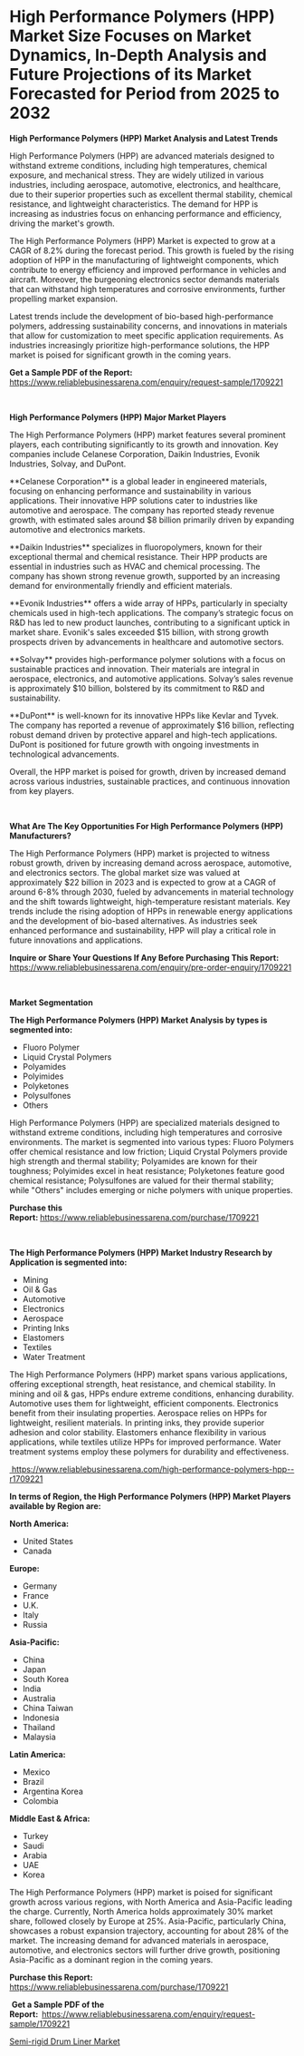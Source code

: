 <p><h1>High Performance Polymers (HPP) Market Size Focuses on Market Dynamics, In-Depth Analysis and Future Projections of its Market Forecasted for Period from 2025 to 2032</h1></p><p><strong>High Performance Polymers (HPP) Market Analysis and Latest Trends</strong></p>
<p><p>High Performance Polymers (HPP) are advanced materials designed to withstand extreme conditions, including high temperatures, chemical exposure, and mechanical stress. They are widely utilized in various industries, including aerospace, automotive, electronics, and healthcare, due to their superior properties such as excellent thermal stability, chemical resistance, and lightweight characteristics. The demand for HPP is increasing as industries focus on enhancing performance and efficiency, driving the market's growth.</p><p>The High Performance Polymers (HPP) Market is expected to grow at a CAGR of 8.2% during the forecast period. This growth is fueled by the rising adoption of HPP in the manufacturing of lightweight components, which contribute to energy efficiency and improved performance in vehicles and aircraft. Moreover, the burgeoning electronics sector demands materials that can withstand high temperatures and corrosive environments, further propelling market expansion. </p><p>Latest trends include the development of bio-based high-performance polymers, addressing sustainability concerns, and innovations in materials that allow for customization to meet specific application requirements. As industries increasingly prioritize high-performance solutions, the HPP market is poised for significant growth in the coming years.</p></p>
<p><strong>Get a Sample PDF of the Report:&nbsp;</strong> <a href="https://www.reliablebusinessarena.com/enquiry/request-sample/1709221?utm_campaign=1905&utm_medium=2&utm_source=Github&utm_content=ia&utm_term=27032025&utm_id=high-performance-polymers-hpp">https://www.reliablebusinessarena.com/enquiry/request-sample/1709221</a></p>
<p>&nbsp;</p>
<p><strong>High Performance Polymers (HPP) Major Market Players</strong></p>
<p><p>The High Performance Polymers (HPP) market features several prominent players, each contributing significantly to its growth and innovation. Key companies include Celanese Corporation, Daikin Industries, Evonik Industries, Solvay, and DuPont.</p><p>**Celanese Corporation** is a global leader in engineered materials, focusing on enhancing performance and sustainability in various applications. Their innovative HPP solutions cater to industries like automotive and aerospace. The company has reported steady revenue growth, with estimated sales around $8 billion primarily driven by expanding automotive and electronics markets.</p><p>**Daikin Industries** specializes in fluoropolymers, known for their exceptional thermal and chemical resistance. Their HPP products are essential in industries such as HVAC and chemical processing. The company has shown strong revenue growth, supported by an increasing demand for environmentally friendly and efficient materials.</p><p>**Evonik Industries** offers a wide array of HPPs, particularly in specialty chemicals used in high-tech applications. The company’s strategic focus on R&D has led to new product launches, contributing to a significant uptick in market share. Evonik's sales exceeded $15 billion, with strong growth prospects driven by advancements in healthcare and automotive sectors.</p><p>**Solvay** provides high-performance polymer solutions with a focus on sustainable practices and innovation. Their materials are integral in aerospace, electronics, and automotive applications. Solvay’s sales revenue is approximately $10 billion, bolstered by its commitment to R&D and sustainability.</p><p>**DuPont** is well-known for its innovative HPPs like Kevlar and Tyvek. The company has reported a revenue of approximately $16 billion, reflecting robust demand driven by protective apparel and high-tech applications. DuPont is positioned for future growth with ongoing investments in technological advancements.</p><p>Overall, the HPP market is poised for growth, driven by increased demand across various industries, sustainable practices, and continuous innovation from key players.</p></p>
<p>&nbsp;</p>
<p><strong>What Are The Key Opportunities For High Performance Polymers (HPP) Manufacturers?</strong></p>
<p><p>The High Performance Polymers (HPP) market is projected to witness robust growth, driven by increasing demand across aerospace, automotive, and electronics sectors. The global market size was valued at approximately $22 billion in 2023 and is expected to grow at a CAGR of around 6-8% through 2030, fueled by advancements in material technology and the shift towards lightweight, high-temperature resistant materials. Key trends include the rising adoption of HPPs in renewable energy applications and the development of bio-based alternatives. As industries seek enhanced performance and sustainability, HPP will play a critical role in future innovations and applications.</p></p>
<p><strong>Inquire or Share Your Questions If Any Before Purchasing This Report:</strong> <a href="https://www.reliablebusinessarena.com/enquiry/pre-order-enquiry/1709221?utm_campaign=1905&utm_medium=2&utm_source=Github&utm_content=ia&utm_term=27032025&utm_id=high-performance-polymers-hpp">https://www.reliablebusinessarena.com/enquiry/pre-order-enquiry/1709221</a></p>
<p>&nbsp;</p>
<p><strong>Market Segmentation</strong></p>
<p><strong>The High Performance Polymers (HPP) Market Analysis by types is segmented into:</strong></p>
<p><ul><li>Fluoro Polymer</li><li>Liquid Crystal Polymers</li><li>Polyamides</li><li>Polyimides</li><li>Polyketones</li><li>Polysulfones</li><li>Others</li></ul></p>
<p><p>High Performance Polymers (HPP) are specialized materials designed to withstand extreme conditions, including high temperatures and corrosive environments. The market is segmented into various types: Fluoro Polymers offer chemical resistance and low friction; Liquid Crystal Polymers provide high strength and thermal stability; Polyamides are known for their toughness; Polyimides excel in heat resistance; Polyketones feature good chemical resistance; Polysulfones are valued for their thermal stability; while "Others" includes emerging or niche polymers with unique properties.</p></p>
<p><strong>Purchase this Report:&nbsp;</strong><a href="https://www.reliablebusinessarena.com/purchase/1709221?utm_campaign=1905&utm_medium=2&utm_source=Github&utm_content=ia&utm_term=27032025&utm_id=high-performance-polymers-hpp">https://www.reliablebusinessarena.com/purchase/1709221</a></p>
<p>&nbsp;</p>
<p><strong>The High Performance Polymers (HPP) Market Industry Research by Application is segmented into:</strong></p>
<p><ul><li>Mining</li><li>Oil & Gas</li><li>Automotive</li><li>Electronics</li><li>Aerospace</li><li>Printing Inks</li><li>Elastomers</li><li>Textiles</li><li>Water Treatment</li></ul></p>
<p><p>The High Performance Polymers (HPP) market spans various applications, offering exceptional strength, heat resistance, and chemical stability. In mining and oil & gas, HPPs endure extreme conditions, enhancing durability. Automotive uses them for lightweight, efficient components. Electronics benefit from their insulating properties. Aerospace relies on HPPs for lightweight, resilient materials. In printing inks, they provide superior adhesion and color stability. Elastomers enhance flexibility in various applications, while textiles utilize HPPs for improved performance. Water treatment systems employ these polymers for durability and effectiveness.</p></p>
<p><a href="https://www.reliablebusinessarena.com/high-performance-polymers-hpp--r1709221?utm_campaign=1905&utm_medium=2&utm_source=Github&utm_content=ia&utm_term=27032025&utm_id=high-performance-polymers-hpp">&nbsp;https://www.reliablebusinessarena.com/high-performance-polymers-hpp--r1709221</a></p>
<p><strong>In terms of Region, the High Performance Polymers (HPP) Market Players available by Region are:</strong></p>
<p>
    <p> <strong> North America: </strong>
        <ul>
            <li>United States</li>
            <li>Canada</li>
        </ul>
        </p> 
    <p> <strong> Europe: </strong>
        <ul>
            <li>Germany</li>
            <li>France</li>
            <li>U.K.</li>
            <li>Italy</li>
            <li>Russia</li>
        </ul>
        </p> 
    <p> <strong> Asia-Pacific: </strong>
        <ul>
            <li>China</li>
            <li>Japan</li>
            <li>South Korea</li>
            <li>India</li>
            <li>Australia</li>
            <li>China Taiwan</li>
            <li>Indonesia</li>
            <li>Thailand</li>
            <li>Malaysia</li>
        </ul>
        </p> 
    <p> <strong> Latin America: </strong>
        <ul>
            <li>Mexico</li>
            <li>Brazil</li>
            <li>Argentina Korea</li>
            <li>Colombia</li>
        </ul>
        </p> 
    <p> <strong> Middle East & Africa: </strong>
        <ul>
            <li>Turkey</li>
            <li>Saudi</li>
            <li>Arabia</li>
            <li>UAE</li>
            <li>Korea</li>
        </ul>
    </p>
    </p>
<p><p>The High Performance Polymers (HPP) market is poised for significant growth across various regions, with North America and Asia-Pacific leading the charge. Currently, North America holds approximately 30% market share, followed closely by Europe at 25%. Asia-Pacific, particularly China, showcases a robust expansion trajectory, accounting for about 28% of the market. The increasing demand for advanced materials in aerospace, automotive, and electronics sectors will further drive growth, positioning Asia-Pacific as a dominant region in the coming years.</p></p>
<p><strong>Purchase this Report: </strong><a href="https://www.reliablebusinessarena.com/purchase/1709221?utm_campaign=1905&utm_medium=2&utm_source=Github&utm_content=ia&utm_term=27032025&utm_id=high-performance-polymers-hpp">https://www.reliablebusinessarena.com/purchase/1709221</a></p>
<p>&nbsp;<strong>Get a Sample PDF of the Report:&nbsp;&nbsp;</strong><a href="https://www.reliablebusinessarena.com/enquiry/request-sample/1709221?utm_campaign=1905&utm_medium=2&utm_source=Github&utm_content=ia&utm_term=27032025&utm_id=high-performance-polymers-hpp">https://www.reliablebusinessarena.com/enquiry/request-sample/1709221</a></p>
<p><strong></strong></p>
<p><p><a href="https://github.com/castoriffic/Market-Research-Report-List-6/blob/main/semi-rigid-drum-liner-market.md?utm_campaign=1905&utm_medium=2&utm_source=Github&utm_content=ia&utm_term=27032025&utm_id=high-performance-polymers-hpp">Semi-rigid Drum Liner Market</a></p></p>